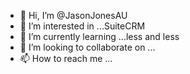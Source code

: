 - 👋 Hi, I’m @JasonJonesAU
- 👀 I’m interested in ...SuiteCRM
- 🌱 I’m currently learning ...less and less 
- 💞️ I’m looking to collaborate on ...
- 📫 How to reach me ...

<!---
JasonJonesAU/JasonJonesAU is a ✨ special ✨ repository because its `README.md` (this file) appears on your GitHub profile.
You can click the Preview link to take a look at your changes.
--->
